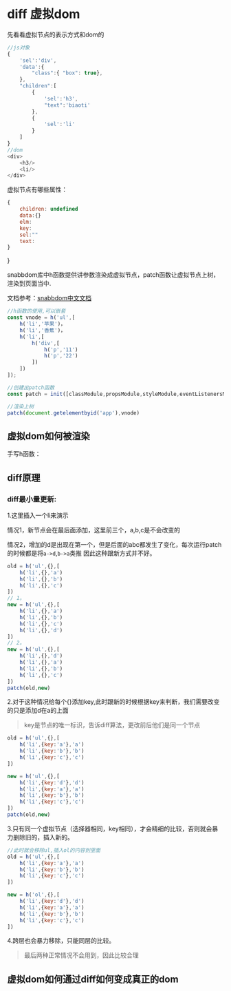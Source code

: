 # diff 虚拟dom

先看看虚拟节点的表示方式和dom的

```js
//js对象
{
    'sel':'div',
    'data':{
        "class":{ "box": true},
    },
    "children":[
        {
            'sel':'h3',
            "text":'biaoti'
        },
        {
            'sel':'li'
        }
    ]
}
//dom
<div>
	<h3/>
    <li/>
</div>
```

虚拟节点有哪些属性：

```js
{
    children: undefined
    data:{}
    elm:
    key:
    sel:""
    text:
}
```



}

snabbdom库中h函数提供讲参数渲染成虚拟节点，patch函数让虚拟节点上树，渲染到页面当中.

文档参考：[snabbdom中文文档](https://github.com/snabbdom/snabbdom/blob/master/README-zh_CN.md)

```js
//h函数的使用,可以嵌套
const vnode = h('ul',[
    h('li','苹果')，
    h('li','香蕉')，
	h('li',[
        h('div',[
            h('p','11')
            h('p','22')
        ])
    ])
]);

//创建出patch函数
const patch = init([classModule,propsModule,styleModule,eventListenersModule])

//渲染上树
patch(document.getelementbyid('app'),vnode)
```



## 虚拟dom如何被渲染



手写h函数：



## diff原理

### diff最小量更新:

1.这里插入一个li来演示

情况1，新节点会在最后面添加，这里前三个，a,b,c是不会改变的

情况2，增加的d是出现在第一个，但是后面的abc都发生了变化，每次运行patch的时候都是将`a->d`,`b->a`类推 因此这种跟新方式并不好。

```js
old = h('ul',{},[
    h('li',{},'a')
    h('li',{},'b')
    h('li',{},'c')
])
// 1。
new = h('ul',{},[
    h('li',{},'a')
    h('li',{},'b')
    h('li',{},'c')
    h('li',{},'d')
])
// 2。
new = h('ul',{},[
    h('li',{},'d')
    h('li',{},'a')
    h('li',{},'b')
    h('li',{},'c')
])
patch(old,new)
```

2.对于这种情况给每个{}添加key,此时跟新的时候根据key来判断，我们需要改变的只是添加d在a的上面

> key是节点的唯一标识，告诉diff算法，更改前后他们是同一个节点

```js
old = h('ul',{},[
    h('li',{key:'a'},'a')
    h('li',{key:'b'},'b')
    h('li',{key:'c'},'c')
])

new = h('ul',{},[
    h('li',{key:'d'},'d')
    h('li',{key:'a'},'a')
    h('li',{key:'b'},'b')
    h('li',{key:'c'},'c')
])
patch(old,new)
```

3.只有同一个虚拟节点（选择器相同，key相同），才会精细的比较，否则就会暴力删除旧的，插入新的。

```js
//此时就会移除ul,插入ol的内容到里面
old = h('ul',{},[
    h('li',{key:'a'},'a')
    h('li',{key:'b'},'b')
    h('li',{key:'c'},'c')
])

new = h('ol',{},[
    h('li',{key:'d'},'d')
    h('li',{key:'a'},'a')
    h('li',{key:'b'},'b')
    h('li',{key:'c'},'c')
])
```

4.跨层也会暴力移除，只能同层的比较。

> 最后两种正常情况不会用到，因此比较合理 

## 虚拟dom如何通过diff如何变成真正的dom
